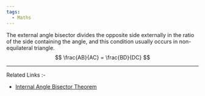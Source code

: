 ```yaml
---
tags:
  - Maths
---
```

The external angle bisector divides the opposite side externally in the ratio of the side containing the angle, and this condition usually occurs in non-equilateral triangle.
$$
\frac{AB}{AC} = \frac{BD}{DC}
$$

---
Related Links :-
- [Internal Angle Bisector Theorem](Internal%20Angle%20Bisector%20Theorem.md) 